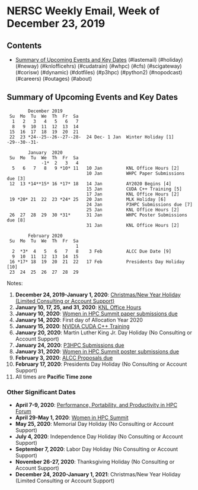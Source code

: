 # NERSC Weekly Email, Week of December 23, 2019 #

## Contents ## 

- [Summary of Upcoming Events and Key Dates](#dates)
(#lastemail)
(#holiday)
(#neway)
(#knlofficehrs)
(#cudatrain)
(#whpc)
(#cfs)
(#scigateway)
(#corisw)
(#dynamic)
(#dotfiles)
(#p3hpc)
(#python2)
(#nopodcast)
(#careers)
(#outages)
(#about)

## Summary of Upcoming Events and Key Dates <a name="dates"/></a> ##

            December 2019
     Su  Mo  Tu  We  Th  Fr  Sa
      1   2   3   4   5   6   7  
      8   9  10  11  12  13  14   
     15  16  17  18  19  20  21   
     22  23 *24--25--26--27--28-  24 Dec- 1 Jan  Winter Holiday [1]
    -29--30--31-

            January  2020
     Su  Mo  Tu  We  Th  Fr  Sa
                 -1*  2   3   4
      5   6   7   8   9 *10* 11   10 Jan         KNL Office Hours [2]
                                  10 Jan         WHPC Paper Submissions due [3]
     12  13 *14**15* 16 *17* 18   14 Jan         AY2020 Begins [4]
                                  15 Jan         CUDA C++ Training [5]
                                  17 Jan         KNL Office Hours [2]
     19 *20* 21  22  23 *24* 25   20 Jan         MLK Holiday [6]
                                  24 Jan         P3HPC Submissions due [7]
                                  25 Jan         KNL Office Hours [2]
     26  27  28  29  30 *31*      31 Jan         WHPC Poster Submissions due [8]
                                  31 Jan         KNL Office Hours [2]

            February 2020   
     Su  Mo  Tu  We  Th  Fr  Sa
                              1 
      2  *3*  4   5   6   7   8    3 Feb         ALCC Due Date [9]
      9  10  11  12  13  14  15 
     16 *17* 18  19  20  21  22   17 Feb         Presidents Day Holiday [10]
     23  24  25  26  27  28  29

Notes:

1. **December 24, 2019-January 1, 2020**: [Christmas/New Year Holiday (Limited Consulting or Account Support)](#holiday)
2. **January 10, 17, 25, and 31, 2020**: [KNL Office Hours](#knlofficehrs)
3. **January 10, 2020**: [Women in HPC Summit paper submissions due](#whpc)
4. **January 14, 2020**: First day of Allocation Year 2020
5. **January 15, 2020**: [NVIDIA CUDA C++ Training](#cudatrain)
6. **January 20, 2020**: Martin Luther King Jr. Day Holiday (No Consulting or Account Support)
7. **January 24, 2020**: [P3HPC Submissions due](#p3hpc)
8. **January 31, 2020**: [Women in HPC Summit poster submissions due](#whpc)
9. **February 3, 2020**: [ALCC Proposals due](#alcc)
10. **February 17, 2020**: Presidents Day Holiday (No Consulting or Account Support)
11. All times are **Pacific Time zone**


### Other Significant Dates ###

- **April 7-9, 2020**: [Performance, Portability, and Productivity in HPC Forum](https://p3hpcforum2020.alcf.anl.gov/)
- **April 29-May 1, 2020**: [Women in HPC Summit](https://womeninhpc.org/events/summit-2020)
- **May 25, 2020**: Memorial Day Holiday (No Consulting or Account Support)
- **July 4, 2020**: Independence Day Holiday (No Consulting or Account Support)
- **September 7, 2020**: Labor Day Holiday (No Consulting or Account Support)
- **November 26-27, 2020**: Thanksgiving Holiday (No Consulting or Account Support)
- **December 24, 2020-January 1, 2021**: Christmas/New Year Holiday (Limited Consulting or Account Support)

